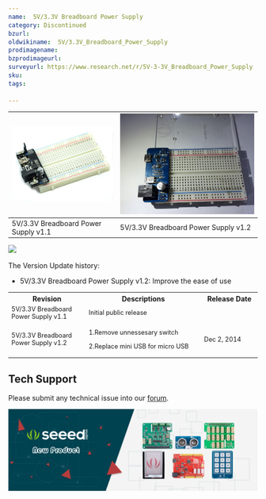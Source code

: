 ```yaml
---
name:  5V/3.3V Breadboard Power Supply‏‎
category: Discontinued
bzurl:
oldwikiname:  5V/3.3V_Breadboard_Power_Supply‏‎
prodimagename:
bzprodimageurl:
surveyurl: https://www.research.net/r/5V-3-3V_Breadboard_Power_Supply
sku:
tags:

---
```


|![](https://github.com/SeeedDocument/5V-3.3V_Breadboard_Power_Supply/raw/master/img/Supply.jpg)|![](https://github.com/SeeedDocument/5V-3.3V_Breadboard_Power_Supply/raw/master/img/5VAnd3.3V_Breadboard_Power_Supply_v1.2.jpg)|
|---|---|
|5V/3.3V Breadboard Power Supply v1.1|5V/3.3V Breadboard Power Supply v1.2|


<p style=":center"><a href="https://www.seeedstudio.com/5V-3.3V-Breadboard-Power-Supply-p-566.html" target="_blank"><img src="https://github.com/SeeedDocument/wiki_english/raw/master/docs/images/300px-Get_One_Now_Banner-ragular.png" /></a></p>


The Version Update history:

* 5V/3.3V Breadboard Power Supply v1.2: Improve the ease of use

<table >
<tr>
<th> Revision
</th>
<th> Descriptions
</th>
<th> Release Date
</th></tr>
<tr style="font-size: 90%">
<td width="300px"> 5V/3.3V Breadboard Power Supply v1.1
</td>
<td width="500px"> Initial public release
</td>
<td width="200px">
</td></tr>
<tr style="font-size: 90%">
<td> 5V/3.3V Breadboard Power Supply v1.2
</td>
<td>

1.Remove unnessesary switch

2.Replace mini USB for micro USB
</td>
<td> Dec 2, 2014
</td></tr></table>

## Tech Support
Please submit any technical issue into our [forum](http://forum.seeedstudio.com/). <br /><p style="text-align:center"><a href="https://www.seeedstudio.com/act-4.html?utm_source=wiki&utm_medium=wikibanner&utm_campaign=newproducts" target="_blank"><img src="https://github.com/SeeedDocument/Wiki_Banner/raw/master/new_product.jpg" /></a></p>